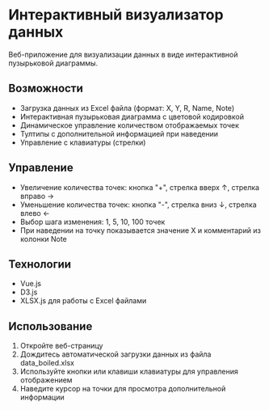 # Интерактивный визуализатор данных

Веб-приложение для визуализации данных в виде интерактивной пузырьковой диаграммы.

## Возможности

- Загрузка данных из Excel файла (формат: X, Y, R, Name, Note)
- Интерактивная пузырьковая диаграмма с цветовой кодировкой
- Динамическое управление количеством отображаемых точек
- Тултипы с дополнительной информацией при наведении
- Управление с клавиатуры (стрелки)

## Управление

- Увеличение количества точек: кнопка "+", стрелка вверх ↑, стрелка вправо →
- Уменьшение количества точек: кнопка "-", стрелка вниз ↓, стрелка влево ←
- Выбор шага изменения: 1, 5, 10, 100 точек
- При наведении на точку показывается значение X и комментарий из колонки Note

## Технологии

- Vue.js
- D3.js
- XLSX.js для работы с Excel файлами

## Использование

1. Откройте веб-страницу
2. Дождитесь автоматической загрузки данных из файла data_boiled.xlsx
3. Используйте кнопки или клавиши клавиатуры для управления отображением
4. Наведите курсор на точки для просмотра дополнительной информации 